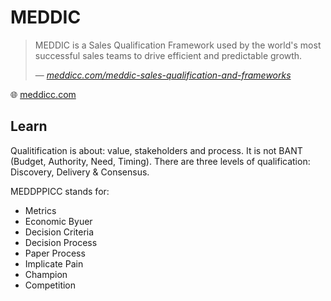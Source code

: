 # MEDDIC

> MEDDIC is a Sales Qualification Framework used by the world's most successful sales teams to drive efficient and predictable growth.
>
> &mdash; _[meddicc.com/meddic-sales-qualification-and-frameworks](https://meddicc.com/meddic-sales-qualification-and-frameworks)_

🌐 [meddicc.com](https://meddicc.com/)

## Learn

Qualitification is about: value, stakeholders and process. It is not BANT (Budget, Authority, Need, Timing). There are three levels of qualification: Discovery, Delivery & Consensus.

MEDDPPICC stands for:

- Metrics
- Economic Byuer
- Decision Criteria
- Decision Process
- Paper Process
- Implicate Pain
- Champion
- Competition
